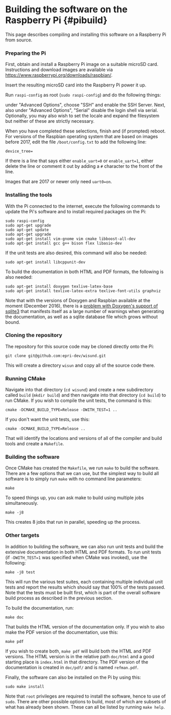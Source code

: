 # Building the software on the Raspberry Pi  {#pibuild}
This page describes compiling and installing this software on a Raspberry Pi from source.

### Preparing the Pi

First, obtain and install a Raspberry Pi image on a suitable microSD card.  Instructions and download images are available via <https://www.raspberrypi.org/downloads/raspbian/>.  

Insert the resulting microSD card into the Raspberry Pi power it up.  

Run `raspi-config` as root (`sudo raspi-config`) and do the following things:

under "Advanced Options", choose "SSH" and enable the SSH Server.  Next, also under "Advanced Options", "Serial" disable the login shell via serial.  Optionally, you may also wish to set the locale and expand the filesystem but neither of these are strictly necessary.

When you have completed these selections, finish and (if prompted) reboot.  For versions of the Raspbian operating system that are based on images before 2017, edit the file `/boot/config.txt` to add the following line:

    device_tree=

If there is a line that says either `enable_uart=0` or `enable_uart=1`, either delete the line or comment it out by adding a `#` character to the front of the line.

Images that are 2017 or newer only need `uart0=on`.

### Installing the tools

With the Pi connected to the internet, execute the following commands to update the Pi's software and to install required packages on the Pi:

    sudo raspi-config
    sudo apt-get upgrade
    sudo apt-get update
    sudo apt-get upgrade
    sudo apt-get install vim-gnome vim cmake libboost-all-dev
    sudo apt-get install gcc g++ bison flex libasio-dev
    
If the unit tests are also desired, this command will also be needed:

    sudo apt-get install libcppunit-dev 

To build the documentation in both HTML and PDF formats, the following is also needed:

    sudo apt-get install doxygen texlive-latex-base 
    sudo apt-get install texlive-latex-extra texlive-font-utils graphviz

Note that with the versions of Doxygen and Raspbian available at the moment (December 2016), there is a [problem with Doxygen's support of sqlite3](https://bugs.debian.org/cgi-bin/bugreport.cgi?bug=758975) that manifests itself as a large number of warnings when generating the documentation, as well as a sqlite database file which grows without bound.

### Cloning the repository
The repository for this source code may be cloned directly onto the Pi:

    git clone git@github.com:epri-dev/wisund.git

This will create a directory `wisun` and copy all of the source code there.  

### Running CMake 
Navigate into that directory (`cd wisund`) and create a new subdirectory called `build` (`mkdir build`) and then navigate into that directory (`cd build`) to run CMake.  If you wish to compile the unit tests, the command is this:

    cmake -DCMAKE_BUILD_TYPE=Release -DWITH_TEST=1 ..

If you don't want the unit tests, use this:

    cmake -DCMAKE_BUILD_TYPE=Release ..

That will identify the locations and versions of all of the compiler and build tools and create a `Makefile`.  

### Building the software
Once CMake has created the `Makefile`, we run `make` to build the software.  There are a few options that we can use, but the simplest way to build all software is to simply run `make` with no command line parameters:

    make 

To speed things up, you can ask make to build using multiple jobs simultaneously.

    make -j8

This creates 8 jobs that run in parallel, speeding up the process.

### Other targets
In addition to building the software, we can also run unit tests and build the extensive documentation in both HTML and PDF formats.  To run unit tests (if `-DWITH_TEST=1` was specified when CMake was invoked), use the following:

    make -j8 test

This will run the various test suites, each containing multiple individual unit tests and report the results which should say that 100% of the tests passed. Note that the tests must be built first, which is part of the overall software build process as described in the previous section.

To build the documentation, run:

    make doc   

That builds the HTML version of the documentation only.  If you wish to also make the PDF version of the documentation, use this:

    make pdf

If you wish to create both, `make pdf` will build both the HTML and PDF versions.  The HTML version is in the relative path `doc/html` and a good starting place is `index.html` in that directory.  The PDF version of the documentation is created in `doc/pdf/` and is named `refman.pdf`.

Finally, the software can also be installed on the Pi by using this:

    sudo make install

Note that `root` privileges are required to install the software, hence to use of `sudo`.  There are other possible options to build, most of which are subsets of what has already been shown.  These can all be listed by running `make help`. 
